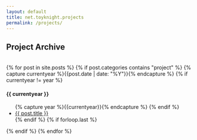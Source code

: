 ```yaml
---
layout: default
title: net.toyknight.projects
permalink: /projects/
---
```

<div class="page-content wc-container">
  	<h2>Project Archive</h2><br/>
  	{% for post in site.posts %}
		{% if post.categories contains "project" %}
            <!-- {% unless forloop.first %}</ul>{% endunless %} -->
  			{% capture currentyear %}{{post.date | date: "%Y"}}{% endcapture %}
  			{% if currentyear != year %}
    			<h4>{{ currentyear }}</h4>
    			<ul class="posts">
    			{% capture year %}{{currentyear}}{% endcapture %}
  			{% endif %}
    		<li><a href="{{ post.url }}">{{ post.title }}</a></li>
		{% endif %}
        {% if forloop.last %}</ul>{% endif %}
	{% endfor %}
</div>

